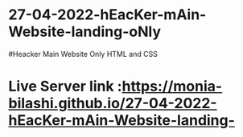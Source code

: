 # 27-04-2022-hEacKer-mAin-Website-landing-oNly
#Heacker Main Website Only HTML and CSS
# Live Server link :https://monia-bilashi.github.io/27-04-2022-hEacKer-mAin-Website-landing-
